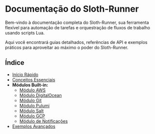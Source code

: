 # Documentação do Sloth-Runner

Bem-vindo à documentação completa do Sloth-Runner, sua ferramenta flexível para automação de tarefas e orquestração de fluxos de trabalho usando scripts Lua.

Aqui você encontrará guias detalhados, referências de API e exemplos práticos para aproveitar ao máximo o poder do Sloth-Runner.

## Índice

*   [Início Rápido](./getting-started.md)
*   [Conceitos Essenciais](./core-concepts.md)
*   **Módulos Built-in:**
    *   [Módulo AWS](./modules/aws.md)
    *   [Módulo DigitalOcean](./modules/digitalocean.md)
    *   [Módulo Git](./modules/git.md)
    *   [Módulo Pulumi](./modules/pulumi.md)
    *   [Módulo Salt](./modules/salt.md)
    *   [Módulo GCP](./modules/gcp.md)
    *   [Módulo de Notificações](./modules/notifications.md)
*   [Exemplos Avançados](./advanced-examples.md)
